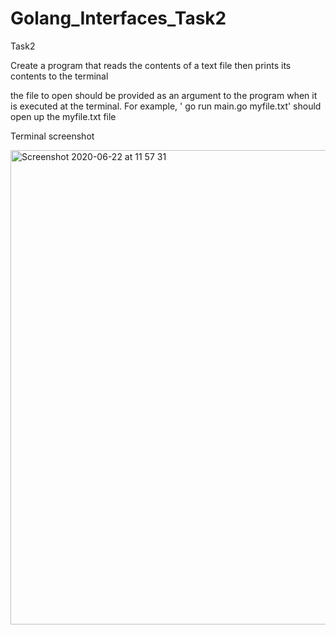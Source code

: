 # Golang_Interfaces_Task2

Task2

Create a program that reads the contents of a text file then prints its contents to the terminal 

the file to open should be provided as an argument to the program when it is executed at the terminal. For example, ' go run main.go myfile.txt' should open up the myfile.txt file 

Terminal screenshot

<img width="759" alt="Screenshot 2020-06-22 at 11 57 31" src="https://user-images.githubusercontent.com/57540755/85280212-9745c600-b47f-11ea-9620-0f1cc059e1be.png">
